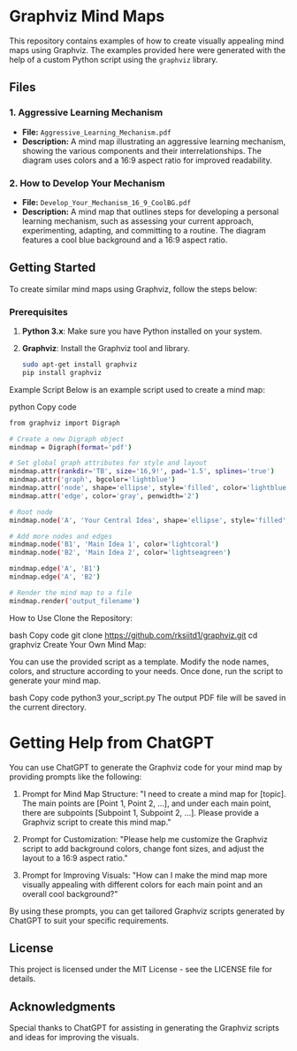 # Graphviz Mind Maps

This repository contains examples of how to create visually appealing mind maps using Graphviz. The examples provided here were generated with the help of a custom Python script using the `graphviz` library.

## Files

### 1. **Aggressive Learning Mechanism**

- **File:** `Aggressive_Learning_Mechanism.pdf`
- **Description:** A mind map illustrating an aggressive learning mechanism, showing the various components and their interrelationships. The diagram uses colors and a 16:9 aspect ratio for improved readability.

### 2. **How to Develop Your Mechanism**

- **File:** `Develop_Your_Mechanism_16_9_CoolBG.pdf`
- **Description:** A mind map that outlines steps for developing a personal learning mechanism, such as assessing your current approach, experimenting, adapting, and committing to a routine. The diagram features a cool blue background and a 16:9 aspect ratio.

## Getting Started

To create similar mind maps using Graphviz, follow the steps below:

### Prerequisites

1. **Python 3.x**: Make sure you have Python installed on your system.
2. **Graphviz**: Install the Graphviz tool and library.

   ```bash
   sudo apt-get install graphviz
   pip install graphviz
   ```   
Example Script
Below is an example script used to create a mind map:

python
Copy code
   ```bash
   from graphviz import Digraph
   
   # Create a new Digraph object
   mindmap = Digraph(format='pdf')
   
   # Set global graph attributes for style and layout
   mindmap.attr(rankdir='TB', size='16,9!', pad='1.5', splines='true')
   mindmap.attr('graph', bgcolor='lightblue')
   mindmap.attr('node', shape='ellipse', style='filled', color='lightblue', fontname='Arial', fontsize='22', margin='0.3')
   mindmap.attr('edge', color='gray', penwidth='2')
   
   # Root node
   mindmap.node('A', 'Your Central Idea', shape='ellipse', style='filled', color='orange', fontcolor='white', fontsize='28')
   
   # Add more nodes and edges
   mindmap.node('B1', 'Main Idea 1', color='lightcoral')
   mindmap.node('B2', 'Main Idea 2', color='lightseagreen')
   
   mindmap.edge('A', 'B1')
   mindmap.edge('A', 'B2')
   
   # Render the mind map to a file
   mindmap.render('output_filename')
   ```

How to Use
Clone the Repository:

bash
Copy code
git clone https://github.com/rksiitd1/graphviz.git
cd graphviz
Create Your Own Mind Map:

You can use the provided script as a template. Modify the node names, colors, and structure according to your needs. Once done, run the script to generate your mind map.

bash
Copy code
python3 your_script.py
The output PDF file will be saved in the current directory.

# Getting Help from ChatGPT

You can use ChatGPT to generate the Graphviz code for your mind map by providing prompts like the following:

1. Prompt for Mind Map Structure:
"I need to create a mind map for [topic]. The main points are [Point 1, Point 2, ...], and under each main point, there are subpoints [Subpoint 1, Subpoint 2, ...]. Please provide a Graphviz script to create this mind map."

2. Prompt for Customization:
"Please help me customize the Graphviz script to add background colors, change font sizes, and adjust the layout to a 16:9 aspect ratio."

3. Prompt for Improving Visuals:
"How can I make the mind map more visually appealing with different colors for each main point and an overall cool background?"

By using these prompts, you can get tailored Graphviz scripts generated by ChatGPT to suit your specific requirements.

## License

This project is licensed under the MIT License - see the LICENSE file for details.

## Acknowledgments

Special thanks to ChatGPT for assisting in generating the Graphviz scripts and ideas for improving the visuals.


